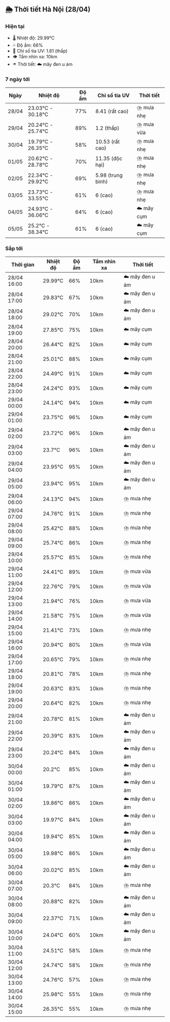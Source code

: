 ## 🌦️ Thời tiết Hà Nội (28/04)

### Hiện tại

- 🌡️ Nhiệt độ: 29.99℃
- 💦 Độ ẩm: 66%
- 🌟 Chỉ số tia UV: 1.81 (thấp)
- 👁️ Tầm nhìn xa: 10km
- ☂️ Thời tiết: ☁️ mây đen u ám

### 7 ngày tới

| Ngày | Nhiệt độ | Độ ẩm | Chỉ số tia UV | Thời tiết |
| --- | --- | --- | --- | --- |
| 28/04 | 23.03℃ - 30.18℃ | 77% | 8.41 (rất cao) | ⛈️ mưa nhẹ |
| 29/04 | 20.24℃ - 25.74℃ | 89% | 1.2 (thấp) | ⛈️ mưa vừa |
| 30/04 | 19.79℃ - 26.35℃ | 58% | 10.53 (rất cao) | ⛈️ mưa nhẹ |
| 01/05 | 20.62℃ - 28.78℃ | 70% | 11.35 (độc hại) | ⛈️ mưa nhẹ |
| 02/05 | 22.34℃ - 29.92℃ | 69% | 5.98 (trung bình) | ⛈️ mưa nhẹ |
| 03/05 | 23.73℃ - 33.55℃ | 61% | 6 (cao) | ⛈️ mưa nhẹ |
| 04/05 | 24.93℃ - 36.06℃ | 64% | 6 (cao) | ☁️ mây cụm |
| 05/05 | 25.2℃ - 38.34℃ | 61% | 6 (cao) | ☁️ mây cụm |

### Sắp tới

| Thời gian | Nhiệt độ | Độ ẩm | Tầm nhìn xa | Thời tiết |
| --- | --- | --- | --- | --- |
| 28/04 16:00 | 29.99℃ | 66% | 10km | ☁️ mây đen u ám |
| 28/04 17:00 | 29.83℃ | 67% | 10km | ☁️ mây đen u ám |
| 28/04 18:00 | 29.02℃ | 70% | 10km | ☁️ mây đen u ám |
| 28/04 19:00 | 27.85℃ | 75% | 10km | ☁️ mây cụm |
| 28/04 20:00 | 26.44℃ | 82% | 10km | ☁️ mây cụm |
| 28/04 21:00 | 25.01℃ | 88% | 10km | ☁️ mây cụm |
| 28/04 22:00 | 24.49℃ | 91% | 10km | ☁️ mây cụm |
| 28/04 23:00 | 24.24℃ | 93% | 10km | ☁️ mây cụm |
| 29/04 00:00 | 24.14℃ | 94% | 10km | ☁️ mây cụm |
| 29/04 01:00 | 23.75℃ | 96% | 10km | ☁️ mây cụm |
| 29/04 02:00 | 23.72℃ | 96% | 10km | ☁️ mây đen u ám |
| 29/04 03:00 | 23.7℃ | 96% | 10km | ☁️ mây đen u ám |
| 29/04 04:00 | 23.95℃ | 95% | 10km | ☁️ mây đen u ám |
| 29/04 05:00 | 23.94℃ | 95% | 10km | ☁️ mây đen u ám |
| 29/04 06:00 | 24.13℃ | 94% | 10km | ⛈️ mưa nhẹ |
| 29/04 07:00 | 24.76℃ | 91% | 10km | ⛈️ mưa nhẹ |
| 29/04 08:00 | 25.42℃ | 88% | 10km | ⛈️ mưa nhẹ |
| 29/04 09:00 | 25.74℃ | 86% | 10km | ⛈️ mưa nhẹ |
| 29/04 10:00 | 25.57℃ | 85% | 10km | ⛈️ mưa nhẹ |
| 29/04 11:00 | 24.41℃ | 89% | 10km | ⛈️ mưa vừa |
| 29/04 12:00 | 22.76℃ | 79% | 10km | ⛈️ mưa vừa |
| 29/04 13:00 | 21.94℃ | 76% | 10km | ⛈️ mưa vừa |
| 29/04 14:00 | 21.58℃ | 75% | 10km | ⛈️ mưa vừa |
| 29/04 15:00 | 21.41℃ | 73% | 10km | ⛈️ mưa nhẹ |
| 29/04 16:00 | 20.94℃ | 80% | 10km | ⛈️ mưa vừa |
| 29/04 17:00 | 20.65℃ | 79% | 10km | ⛈️ mưa nhẹ |
| 29/04 18:00 | 20.81℃ | 78% | 10km | ⛈️ mưa nhẹ |
| 29/04 19:00 | 20.63℃ | 83% | 10km | ⛈️ mưa nhẹ |
| 29/04 20:00 | 20.64℃ | 82% | 10km | ⛈️ mưa nhẹ |
| 29/04 21:00 | 20.78℃ | 81% | 10km | ☁️ mây đen u ám |
| 29/04 22:00 | 20.39℃ | 83% | 10km | ☁️ mây đen u ám |
| 29/04 23:00 | 20.24℃ | 84% | 10km | ☁️ mây đen u ám |
| 30/04 00:00 | 20.2℃ | 85% | 10km | ☁️ mây đen u ám |
| 30/04 01:00 | 19.79℃ | 87% | 10km | ☁️ mây đen u ám |
| 30/04 02:00 | 19.86℃ | 86% | 10km | ☁️ mây đen u ám |
| 30/04 03:00 | 19.97℃ | 84% | 10km | ☁️ mây đen u ám |
| 30/04 04:00 | 19.94℃ | 85% | 10km | ☁️ mây đen u ám |
| 30/04 05:00 | 19.98℃ | 86% | 10km | ☁️ mây đen u ám |
| 30/04 06:00 | 20.02℃ | 85% | 10km | ☁️ mây đen u ám |
| 30/04 07:00 | 20.3℃ | 84% | 10km | ⛈️ mưa nhẹ |
| 30/04 08:00 | 20.88℃ | 82% | 10km | ☁️ mây đen u ám |
| 30/04 09:00 | 22.37℃ | 71% | 10km | ☁️ mây đen u ám |
| 30/04 10:00 | 24.04℃ | 60% | 10km | ☁️ mây đen u ám |
| 30/04 11:00 | 24.51℃ | 58% | 10km | ⛈️ mưa nhẹ |
| 30/04 12:00 | 24.74℃ | 58% | 10km | ⛈️ mưa nhẹ |
| 30/04 13:00 | 24.76℃ | 57% | 10km | ⛈️ mưa nhẹ |
| 30/04 14:00 | 25.98℃ | 55% | 10km | ⛈️ mưa nhẹ |
| 30/04 15:00 | 26.35℃ | 55% | 10km | ⛈️ mưa nhẹ |
